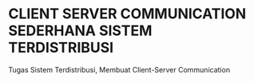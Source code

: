 # CLIENT SERVER COMMUNICATION SEDERHANA SISTEM TERDISTRIBUSI
 Tugas Sistem Terdistribusi, Membuat Client-Server Communication
